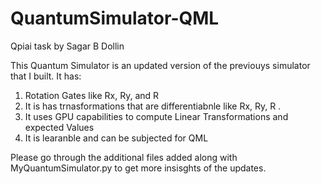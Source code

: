 # QuantumSimulator-QML
Qpiai task by Sagar B Dollin

This Quantum Simulator is an updated version of the previouys simulator that I built.
It has:
  1. Rotation Gates like Rx, Ry, and R
  2. It is has trnasformations that are differentiabnle like Rx, Ry, R .
  3. It uses GPU capabilities to compute Linear Transformations and expected Values
  4. It is learanble and can be subjected for QML
  
  Please go through the additional files added along with MyQuantumSimulator.py to get more insisghts of the updates.
